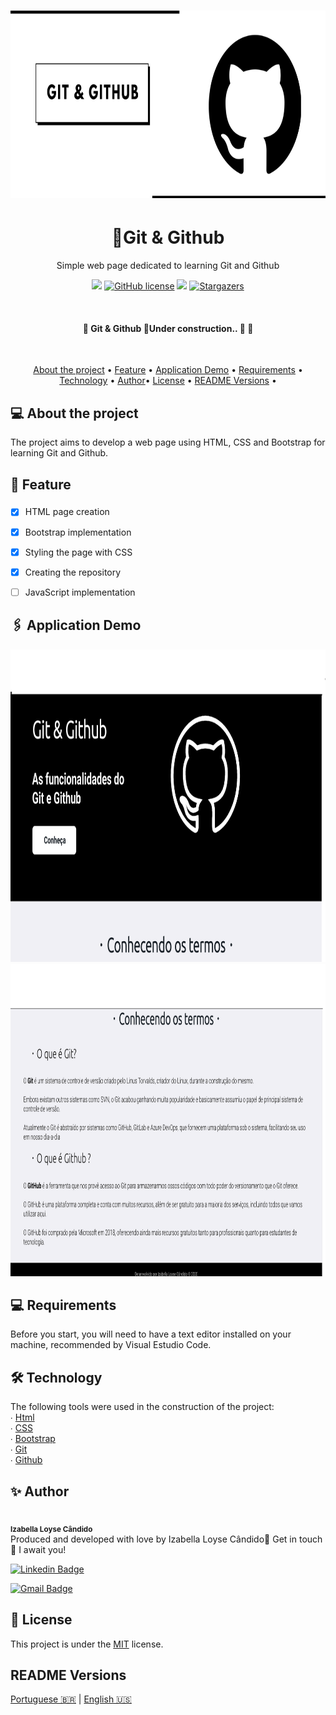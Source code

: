 <h1 align="center">
<img alt="Git and Github" title="Git and Github" src="./ASSETS/Banner.png" height="300">


<h1 align="center">🔗Git & Github</h1>

<p align="center">Simple web page dedicated to learning Git and Github</p>
<p align="center">
<img src="https://img.shields.io/static/v1?label=Site&message=GitGithub&color=000000&style=for-the-badge&logo=github">
 <a href="https://github.com/IzabellaLoyse/Git.git"><img alt="GitHub license" src="https://img.shields.io/github/license/IzabellaLoyse/Git.git?label=LICENSE%20MIT&style=for-the-badge"></a>
<img src="https://img.shields.io/static/v1?label=License&message=MIT&color=7159c1&style=for-the-badge&logo=">
<a href="hhttps://github.com/IzabellaLoyse/Git/blob/master/README.md/stargazers">
<img alt="Stargazers" src="https://img.shields.io/github/stars/IzabellaLoyse/README.md?style=social">
  </a>
</p>
<br>

<h4 align="center">🚧  Git & Github 🔗Under construction..  🚧 👷</h4>

<br>
<p align="center">
 <a href="#about">About the project</a> •
 <a href="#feature">Feature</a> • 
 <a href="#demo"> Application Demo</a> • 
 <a href="#requirements"> Requirements</a> • 
 <a href="#technology">Technology</a> • 
  <a href="#author">Author</a>• 
 <a href="#license">License</a> • 
 <a href="#versions">README Versions</a> • 
</p>

<h2 id="about">💻  About the project</h2>
The project aims to develop a web page using HTML, CSS and
Bootstrap for learning Git and Github.

<h2 id="feature">📌 Feature</h2>


### 
- [x] HTML page creation
- [x] Bootstrap implementation
- [x] Styling the page with CSS
- [x] Creating the repository 
- [ ] JavaScript implementation


<h2  id="demo">🖇️ Application Demo</h2>
<img alt="Git and Github" title="Git and Github" src="./ASSETS/screen.png" height="500">
<br>
<img alt="Git and Github" title="Git and Github" src="./ASSETS/screen2.png" height="500">

<h2  id ="requirements">💻 Requirements</h2>
<p>
Before you start, you will need to have a text editor installed on your machine, recommended by 
Visual Estudio Code.
</p>

<h2  id="technology">  🛠 Technology </h2>
<p>
	The following tools were used in the construction of the project:<br>
∙	<a href="#">Html</a> <br>
∙	<a href="#">CSS</a> <br>
∙	<a href="https://getbootstrap.com/">Bootstrap</a> <br>
∙	<a href="https://git-scm.com/">Git</a> <br>
∙	<a href="https://github.com/">Github</a> <br>
</p>

<h2 id="author">✨ Author </h2>
<p>
<img style="border-radius: 50%" src="https://avatars0.githubusercontent.com/u/68293229?s=400&u=53bb8758c240bbb4bf029af8299d4c047e7a4288&v=4" width="100px;" alt=""/>
 <br />
 <sub><b>Izabella Loyse Cândido</b></sub> <br>
 Produced and developed with love by Izabella Loyse Cândido💙
  Get in touch 📝 I await you!
</p>

[![Linkedin Badge](https://img.shields.io/badge/-IzabellaLoyseCandido-blue?style=flat-square&logo=Linkedin&logoColor=white&link=https://www.linkedin.com/in/izabella-loyse-candido//)](https://www.linkedin.com/in/izabella-loyse-candido/) 

[![Gmail Badge](https://img.shields.io/badge/-izabellaloyse13@gmail.com-c14438?style=flat-square&logo=Gmail&logoColor=white&link=mailto:izabellaloyse13@gmail.com)](mailto:izabellaloyse13@gmail.com)

<h2 id="license" >📝 License</h2>
<p>
This project is under the  <a href="https://github.com/IzabellaLoyse/Git/blob/master/LICENSE">
MIT</a> license.
</p>

<h2 id="versions"> README Versions</h2>
<p>
<a href="https://github.com/IzabellaLoyse/Git/blob/master/README.md">Portuguese 🇧🇷</a> | 
<a href="https://github.com/IzabellaLoyse/Git/blob/master/README-en.md">English 🇺🇸</a>
</p>
